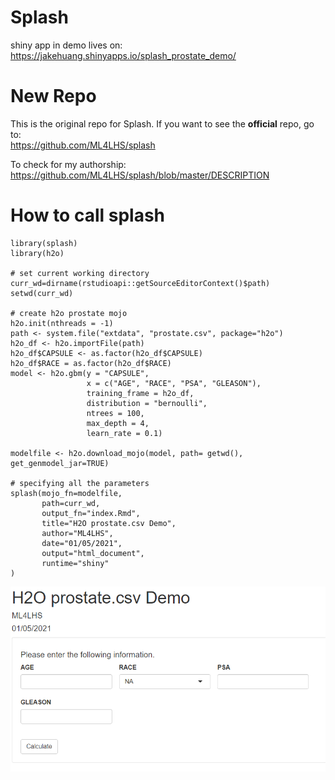 # Splash
shiny app in demo lives on: </br>
https://jakehuang.shinyapps.io/splash_prostate_demo/

# New Repo
This is the original repo for Splash. If you want to see the <strong>official</strong> repo, go to: </br>
https://github.com/ML4LHS/splash </br>

To check for my authorship: </br>
https://github.com/ML4LHS/splash/blob/master/DESCRIPTION

# How to call splash
```
library(splash)
library(h2o)

# set current working directory
curr_wd=dirname(rstudioapi::getSourceEditorContext()$path)
setwd(curr_wd)

# create h2o prostate mojo
h2o.init(nthreads = -1)
path <- system.file("extdata", "prostate.csv", package="h2o")
h2o_df <- h2o.importFile(path)
h2o_df$CAPSULE <- as.factor(h2o_df$CAPSULE)
h2o_df$RACE = as.factor(h2o_df$RACE)
model <- h2o.gbm(y = "CAPSULE",
                 x = c("AGE", "RACE", "PSA", "GLEASON"),
                 training_frame = h2o_df,
                 distribution = "bernoulli",
                 ntrees = 100,
                 max_depth = 4,
                 learn_rate = 0.1)

modelfile <- h2o.download_mojo(model, path= getwd(), get_genmodel_jar=TRUE)

# specifying all the parameters
splash(mojo_fn=modelfile,
       path=curr_wd,
       output_fn="index.Rmd",
       title="H2O prostate.csv Demo",
       author="ML4LHS",
       date="01/05/2021",
       output="html_document",
       runtime="shiny"
)
```
![Screenshot of splash](splash_screenshot.png)
